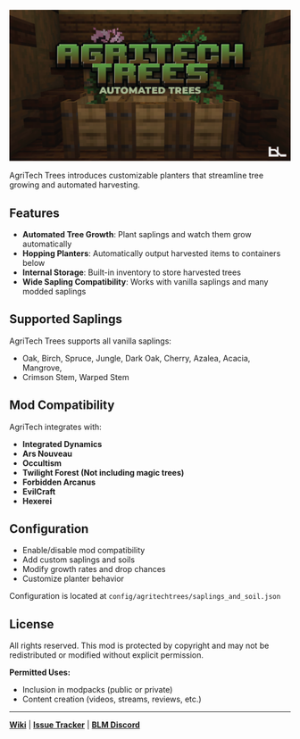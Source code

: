![AgriTech Banner](agritech_trees_banner.png)

AgriTech Trees introduces customizable planters that streamline tree growing and automated harvesting.

## Features

- **Automated Tree Growth**: Plant saplings and watch them grow automatically
- **Hopping Planters**: Automatically output harvested items to containers below
- **Internal Storage**: Built-in inventory to store harvested trees
- **Wide Sapling Compatibility**: Works with vanilla saplings and many modded saplings

## Supported Saplings

AgriTech Trees supports all vanilla saplings:
- Oak, Birch, Spruce, Jungle, Dark Oak, Cherry, Azalea, Acacia, Mangrove, 
- Crimson Stem, Warped Stem

## Mod Compatibility

AgriTech integrates with:
- **Integrated Dynamics**
- **Ars Nouveau**
- **Occultism**
- **Twilight Forest (Not including magic trees)**
- **Forbidden Arcanus**
- **EvilCraft**
- **Hexerei**

## Configuration

- Enable/disable mod compatibility
- Add custom saplings and soils
- Modify growth rates and drop chances
- Customize planter behavior

Configuration is located at `config/agritechtrees/saplings_and_soil.json`

## License

All rights reserved. This mod is protected by copyright and may not be redistributed or modified without explicit permission.

**Permitted Uses:**

-   Inclusion in modpacks (public or private)
-   Content creation (videos, streams, reviews, etc.)

----------

[**Wiki**](https://github.com/blocklogicmodding/AgriTechTrees/wiki) | [**Issue Tracker**](https://github.com/blocklogicmodding/AgriTechTrees/issues) | [**BLM Discord**](https://discord.gg/YtdA3AMqsXe)